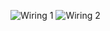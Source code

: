 ![Wiring 1](https://github.com/Daniel160702/Air-Conditioner-and-Lamp-Fuzzy/blob/main/Wiring%201.png)
![Wiring 2](https://github.com/Daniel160702/Air-Conditioner-and-Lamp-Fuzzy/blob/main/Wiring%202.png)
